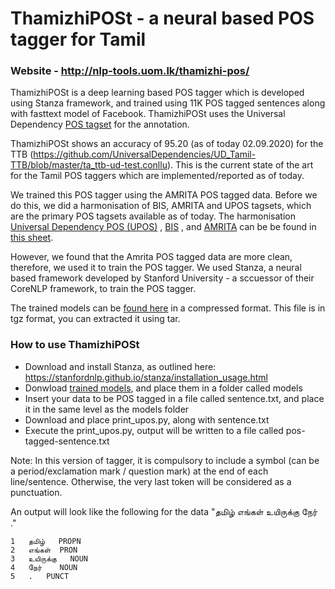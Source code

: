 # ThamizhiPOSt - a neural based POS tagger for Tamil
### Website - http://nlp-tools.uom.lk/thamizhi-pos/

ThamizhiPOSt is a deep learning based POS tagger which is developed using Stanza framework, and trained using 11K POS tagged sentences along with fasttext model of Facebook. ThamizhiPOSt uses the Universal Dependency [POS tagset](https://universaldependencies.org/u/pos/) for the annotation. 

ThamizhiPOSt shows an accuracy of 95.20 (as of today 02.09.2020) for the TTB (https://github.com/UniversalDependencies/UD_Tamil-TTB/blob/master/ta_ttb-ud-test.conllu). This is the current state of the art for the Tamil POS taggers which are implemented/reported as of today.

We trained this POS tagger using the AMRITA POS tagged data. Before we do this, we did a harmonisation of BIS, AMRITA and UPOS tagsets, which are the primary POS tagsets available as of today. 
The harmonisation [Universal Dependency POS (UPOS)](https://universaldependencies.org/u/pos/) , [BIS](http://nlp-tools.uom.lk/thamizhi-pos/documents/BIS-Standard.df) , and [AMRITA](https://www.amrita.edu/publication/tamil-pos-tagging-using-linear-programming) can be be found in [this sheet](https://docs.google.com/spreadsheets/u/1/d/1J7UbY1D_gOIL6EXMxrszMsBhuX-Ad6Mm3qt1xE5qdpY/edit?usp=drive_web&ouid=107409815654517250986). 

However, we found that the Amrita POS tagged data are more clean, therefore, we used it to train the POS tagger. We used Stanza, a neural based framework developed by Stanford University - a sccuessor of their CoreNLP framework, to train the POS tagger.

The trained models can be [found here](http://nlp-tools.uom.lk/thamizhi-pos/models/models) in a compressed format. This file is in tgz format, you can extracted it using tar.

### How to use ThamizhiPOSt

- Download and install Stanza, as outlined here: https://stanfordnlp.github.io/stanza/installation_usage.html
- Donwload [trained models](http://nlp-tools.uom.lk/thamizhi-pos/models/models), and place them in a folder called models
- Insert your data to be POS tagged in a file called sentence.txt, and place it in the same level as the models folder
- Download and place print_upos.py, along with sentence.txt
- Execute the print_upos.py, output will be written to a file called pos-tagged-sentence.txt

Note: In this version of tagger, it is compulsory to include a symbol (can be a period/exclamation mark / question mark) at the end of each line/sentence. Otherwise, the very last token will be considered as a punctuation. 

An output will look like the following for the data "தமிழ் எங்கள் உயிருக்கு நேர் ."
```
1	தமிழ்	PROPN
2	எங்கள்	PRON
3	உயிருக்கு	NOUN
4	நேர்	NOUN
5	.	PUNCT
```

